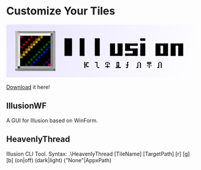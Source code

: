 Customize Your Tiles
==================
![Illusion Logo](./logo.png)

[Download](https://github.com/rHanbowChic/Illusion2/releases) it here!

IllusionWF
------------

A GUI for Illusion based on WinForm.

HeavenlyThread
------------

Illusion CLI Tool.
Syntax: .\HeavenlyThread \[TileName\] \[TargetPath\] \[r\] \[g\] \[b\] (on|off) (dark|light) ("None"|AppxPath) <CustomPicturePath>


